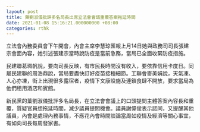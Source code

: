 ```yaml
---
layout: post
title: 葉劉淑儀批評多名局長出席立法會會議重覆答案拖延時間
date: 2021-01-08 15:16:21.000000000 +08:00
categories: rthk
---
```


立法會內務委員會下午開會，內會主席李慧琼匯報上月14日她與政務司司長張建宗會面內容，她引述張建宗當時說防疫是當前急務，當局已全面收緊防疫措施。

民建聯葛珮帆說，要向司長反映，有市民長時間沒有收入，要依靠信用卡度日。同屬民建聯的周浩鼎說，當局要盡快訂好疫苗接種細節。工聯會麥美娟說，天氣凍、人心亦凍，街上出現很多露宿者，疫情下文康設施及連鎖食肆不開放，要求當局為他們租用酒店和賓館。

新民黨的葉劉淑儀批評多名局長，在立法會會議上的口頭提問主體答案內容長和重覆，質疑官員想拖延時間，減少議員提問機會。議員謝偉俊表示認同，又提醒其他議員，內會是處理內務事情，不應花內會時間談論當周如疫情及經濟等關心事宜，有如向司長每周發家書。
